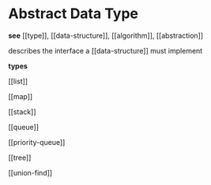 # Abstract Data Type

**see** [[type]], [[data-structure]], [[algorithm]], [[abstraction]]

describes the interface a [[data-structure]] must implement

**types**

[[list]]

[[map]]

[[stack]]

[[queue]]

[[priority-queue]]

[[tree]]

[[union-find]]
